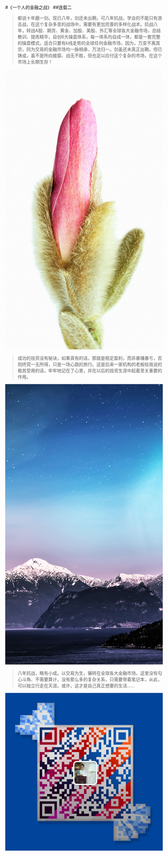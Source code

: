#《一个人的金融之战》
##连载二
>  都说十年磨一剑。现已八年，剑还未出鞘，可八年抗战，学会的不能只有游击战，在这个复杂多变的战场中，需要有更加完善的多样化战术。抗战八年，转战A股、期货、黄金、加股、美股、外汇等全球各大金融市场，总结教训、提炼精华，自创6大操盘体系，每一体系均自成一体，都是一套完整的操盘模式，适合只要有k线走势的全球任何金融市场，因为，万变不离其宗，同为交易的金融市场均一脉相承、万法归一。剑虽还未真正出鞘，但已铸成，虽不是所向披靡、战无不胜，但也足以应付这个复杂的市场，在这个市场上长期生存！﻿﻿﻿﻿﻿﻿

![](./_image/03-06.jpg)
>成功的投资没有秘诀，如果真有的话，那就是稳定盈利，而非暴赚暴亏，否则终究一无所得，只是一场心跳的旅行。这是后来一家机构的老板给我说的极其受用的话，牢牢地记在了心里，并在以后的投资生涯中起着至关重要的作用。﻿﻿﻿﻿﻿

![](./_image/04-01.jpg)
>八年抗战，略有小成。以交易为生，辗转在全球各大金融市场，这里没有勾心斗角、不需要算计，没有那么多的复杂关系，只需要带着笔记本，从此，可以独立行走在天涯。或许，这才是自己真正想要的生活……﻿﻿﻿﻿﻿﻿


![](./_image/weixinerweima.jpeg)


